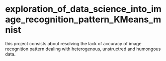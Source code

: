 # exploration_of_data_science_into_image_recognition_pattern_KMeans_mnist
this project consists about resolving the lack of accuracy of image recognition pattern dealing with heterogenous, unstructred and humongous data.
